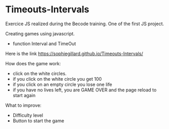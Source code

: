 # Timeouts-Intervals

Exercice JS realized during the Becode training. One of the first JS project.


Creating games using javascript.
- function Interval and TimeOut

Here is the link https://sophiegillard.github.io/Timeouts-Intervals/

How does the game work:
- click on the white circles. 
- if you click on the white circle you get 100
- if you click on an empty circle you lose one life
- if you have no lives left, you are GAME OVER and the page reload to start again

What to improve:

- Difficulty level
- Button to start the game

